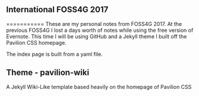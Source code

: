 ## International FOSS4G 2017
===========
These are my personal notes from FOSS4G 2017. At the previous FOSS4G I lost a days worth of notes while using the free version of Evernote. This time I will be using GitHub and a Jekyll theme I built off the Pavilion CSS homepage.

The index page is built from a yaml file.

## Theme - pavilion-wiki
A Jekyll Wiki-Like template based heavily on the homepage of Pavilion CSS
